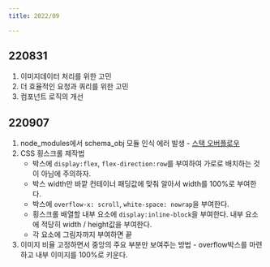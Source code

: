 ```yaml
---
title: 2022/09

---
```

## 220831 

1. 이미지데이터 처리를 위한 고민
2. 더 효율적인 요청과 쿼리를 위한 고민
3. 컴포넌트 로직의 개선

## 220907 

1. node_modules에서 schema_obj 모듈 인식 에러 발생 - [스택 오버플로우](https://stackoverflow.com/questions/9023672/how-do-i-resolve-cannot-find-module-error-using-node-js)
2. CSS 횡스크롤 제작법
   * 박스에 `display:flex`, `flex-direction:row`를 부여하여 가로로 배치하는 것이 아님에 주의하자.
   * 박스 width만 바깥 컨테이너 패딩값에 맞춰 알아서 width를 100%로 부여한다.
   * 박스에 `overflow-x: scroll`, `white-space: nowrap`을 부여한다.
   * 횡스크롤 배열할 내부 요소에 `display:inline-block`을 부여한다. 내부 요소에 적당히 width / height값을 부여한다.
   * 각 요소에 그림자까지 부여하면 끝
3. 이미지 비율 고정하면서 중앙의 주요 부분만 보여주는 방법 - overflow박스를 마련하고 내부 이미지를 100%로 키운다.